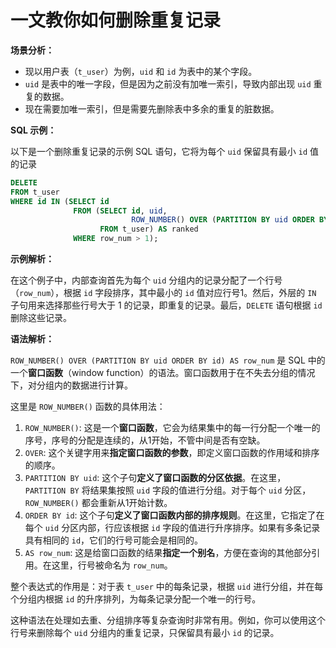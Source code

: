 # 一文教你如何删除重复记录

**场景分析：**

- 现以用户表（`t_user`）为例，`uid` 和 `id` 为表中的某个字段。
- `uid` 是表中的唯一字段，但是因为之前没有加唯一索引，导致内部出现 `uid` 重复的数据。
- 现在需要加唯一索引，但是需要先删除表中多余的重复的脏数据。



**SQL 示例：**

以下是一个删除重复记录的示例 SQL 语句，它将为每个 `uid` 保留具有最小 `id` 值的记录

```sql
DELETE
FROM t_user
WHERE id IN (SELECT id
              FROM (SELECT id, uid,
                           ROW_NUMBER() OVER (PARTITION BY uid ORDER BY id) AS row_num
                    FROM t_user) AS ranked
              WHERE row_num > 1);
```



**示例解析：**

在这个例子中，内部查询首先为每个 `uid` 分组内的记录分配了一个行号（`row_num`），根据 `id` 字段排序，其中最小的 `id` 值对应行号1。然后，外层的 `IN` 子句用来选择那些行号大于 1 的记录，即重复的记录。最后，`DELETE` 语句根据 `id` 删除这些记录。



**语法解析：**

`ROW_NUMBER() OVER (PARTITION BY uid ORDER BY id) AS row_num` 是 SQL 中的一个**窗口函数**（window function）的语法。窗口函数用于在不失去分组的情况下，对分组内的数据进行计算。

这里是 `ROW_NUMBER()` 函数的具体用法：

1. `ROW_NUMBER()`: 这是一个**窗口函数**，它会为结果集中的每一行分配一个唯一的序号，序号的分配是连续的，从1开始，不管中间是否有空缺。
2. `OVER`: 这个关键字用来**指定窗口函数的参数**，即定义窗口函数的作用域和排序的顺序。
3. `PARTITION BY uid`: 这个子句**定义了窗口函数的分区依据**。在这里，`PARTITION BY` 将结果集按照 `uid` 字段的值进行分组。对于每个 `uid` 分区，`ROW_NUMBER()` 都会重新从1开始计数。
4. `ORDER BY id`: 这个子句**定义了窗口函数内部的排序规则**。在这里，它指定了在每个 `uid` 分区内部，行应该根据 `id` 字段的值进行升序排序。如果有多条记录具有相同的 `id`，它们的行号可能会是相同的。
5. `AS row_num`: 这是给窗口函数的结果**指定一个别名**，方便在查询的其他部分引用。在这里，行号被命名为 `row_num`。

整个表达式的作用是：对于表 `t_user` 中的每条记录，根据 `uid` 进行分组，并在每个分组内根据 `id` 的升序排列，为每条记录分配一个唯一的行号。

这种语法在处理如去重、分组排序等复杂查询时非常有用。例如，你可以使用这个行号来删除每个 `uid` 分组内的重复记录，只保留具有最小 `id` 的记录。